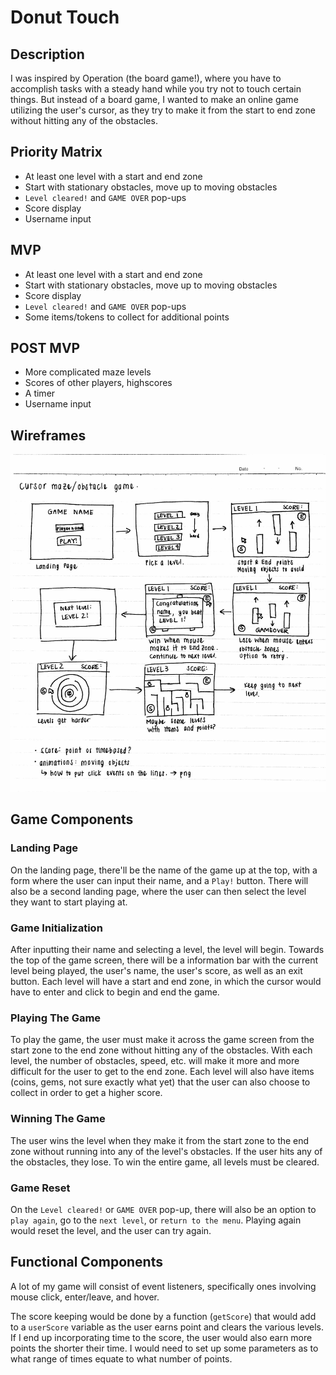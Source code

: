 # Donut Touch

## Description
I was inspired by Operation (the board game!), where you have to accomplish tasks with a steady hand while you try not to touch certain things.  But instead of a board game, I wanted to make an online game utilizing the user's cursor, as they try to make it from the start to end zone without hitting any of the obstacles.  

## Priority Matrix
- At least one level with a start and end zone
- Start with stationary obstacles, move up to moving obstacles
- `Level cleared!` and `GAME OVER` pop-ups
- Score display
- Username input

## MVP
- At least one level with a start and end zone
- Start with stationary obstacles, move up to moving obstacles
- Score display
- `Level cleared!` and `GAME OVER` pop-ups
- Some items/tokens to collect for additional points

## POST MVP
- More complicated maze levels
- Scores of other players, highscores
- A timer
- Username input

## Wireframes
![](./img/cursorgame-wireframes.jpg)


## Game Components
### Landing Page
On the landing page, there'll be the name of the game up at the top, with a form where the user can input their name, and a `Play!` button.  There will also be a second landing page, where the user can then select the level they want to start playing at.

### Game Initialization
After inputting their name and selecting a level, the level will begin.  Towards the top of the game screen, there will be a information bar with the current level being played, the user's name, the user's score, as well as an exit button.  Each level will have a start and end zone, in which the cursor would have to enter and click to begin and end the game.

### Playing The Game
To play the game, the user must make it across the game screen from the start zone to the end zone without hitting any of the obstacles.  With each level, the number of obstacles, speed, etc. will make it more and more difficult for the user to get to the end zone.  Each level will also have items (coins, gems, not sure exactly what yet) that the user can also choose to collect in order to get a higher score.

### Winning The Game
The user wins the level when they make it from the start zone to the end zone without running into any of the level's obstacles.  If the user hits any of the obstacles, they lose.  To win the entire game, all levels must be cleared.

### Game Reset
On the `Level cleared!` or `GAME OVER` pop-up, there will also be an option to `play again`, go to the `next level`, or `return to the menu`.  Playing again would reset the level, and the user can try again.


## Functional Components
A lot of my game will consist of event listeners, specifically ones involving mouse click, enter/leave, and hover.

The score keeping would be done by a function (`getScore`) that would add to a `userScore` variable as the user earns point and clears the various levels. If I end up incorporating time to the score, the user would also earn more points the shorter their time. I would need to set up some parameters as to what range of times equate to what number of points.
